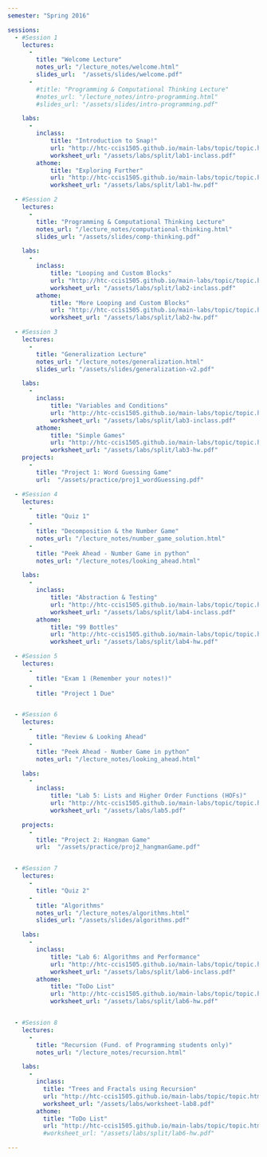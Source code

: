 ```yaml
---
semester: "Spring 2016"

sessions:
  - #Session 1
    lectures:
      -
        title: "Welcome Lecture"
        notes_url: "/lecture_notes/welcome.html"
        slides_url:  "/assets/slides/welcome.pdf"
      -
        #title: "Programming & Computational Thinking Lecture"
        #notes_url: "/lecture_notes/intro-programming.html"
        #slides_url: "/assets/slides/intro-programming.pdf"

    labs:
      -
        inclass:
            title: "Introduction to Snap!"
            url: "http://htc-ccis1505.github.io/main-labs/topic/topic.html?topic=htc_fund/intro_pair/1-introduction-v2.topic&course=htc_s16.html"
            worksheet_url: "/assets/labs/split/lab1-inclass.pdf"
        athome:
            title: "Exploring Further"
            url: "http://htc-ccis1505.github.io/main-labs/topic/topic.html?topic=htc_fund/intro_pair/1-intro-hw.topic&course=htc_s16.html"
            worksheet_url: "/assets/labs/split/lab1-hw.pdf"

  - #Session 2
    lectures:
      -
        title: "Programming & Computational Thinking Lecture"
        notes_url: "/lecture_notes/computational-thinking.html"
        slides_url: "/assets/slides/comp-thinking.pdf"

    labs:
      -
        inclass:
            title: "Looping and Custom Blocks"
            url: "http://htc-ccis1505.github.io/main-labs/topic/topic.html?topic=htc_fund/intro_pair/2-loops-blocks.topic&course=htc_s16.html"
            worksheet_url: "/assets/labs/split/lab2-inclass.pdf"
        athome:
            title: "More Looping and Custom Blocks"
            url: "http://htc-ccis1505.github.io/main-labs/topic/topic.html?topic=htc_fund/intro_pair/2-loops-blocks-hw.topic&course=htc_s16.html"
            worksheet_url: "/assets/labs/split/lab2-hw.pdf"

  - #Session 3
    lectures:
      -
        title: "Generalization Lecture"
        notes_url: "/lecture_notes/generalization.html"
        slides_url: "/assets/slides/generalization-v2.pdf"

    labs:
      -
        inclass:
            title: "Variables and Conditions"
            url: "http://htc-ccis1505.github.io/main-labs/topic/topic.html?topic=htc_fund/intro_pair/3-conditionals-v2.topic&course=htc_s16.html"
            worksheet_url: "/assets/labs/split/lab3-inclass.pdf"
        athome:
            title: "Simple Games"
            url: "http://htc-ccis1505.github.io/main-labs/topic/topic.html?topic=htc_fund/intro_pair/3-conditionals-hw.topic&course=htc_s16.html"
            worksheet_url: "/assets/labs/split/lab3-hw.pdf"
    projects:
      -
        title: "Project 1: Word Guessing Game"
        url:  "/assets/practice/proj1_wordGuessing.pdf"

  - #Session 4
    lectures:
      -
        title: "Quiz 1"
      -
        title: "Decomposition & the Number Game"
        notes_url: "/lecture_notes/number_game_solution.html"
      -
        title: "Peek Ahead - Number Game in python"
        notes_url: "/lecture_notes/looking_ahead.html"

    labs:
      -
        inclass:
            title: "Abstraction & Testing"
            url: "http://htc-ccis1505.github.io/main-labs/topic/topic.html?topic=htc_fund/intro_pair/4-abstraction-testing-v2.topic&course=htc_s16.html"
            worksheet_url: "/assets/labs/split/lab4-inclass.pdf"
        athome:
            title: "99 Bottles"
            url: "http://htc-ccis1505.github.io/main-labs/topic/topic.html?topic=htc_fund/intro_pair/99-bottles-hw.topic&course=htc_s16.html"
            worksheet_url: "/assets/labs/split/lab4-hw.pdf"

  - #Session 5
    lectures:
      -
        title: "Exam 1 (Remember your notes!)"
      -
        title: "Project 1 Due"


  - #Session 6
    lectures:
      -
        title: "Review & Looking Ahead"
      -
        title: "Peek Ahead - Number Game in python"
        notes_url: "/lecture_notes/looking_ahead.html"

    labs:
      -
        inclass:
            title: "Lab 5: Lists and Higher Order Functions (HOFs)"
            url: "http://htc-ccis1505.github.io/main-labs/topic/topic.html?topic=htc_fund/lists/lists-I.topic"
            worksheet_url: "/assets/labs/lab5.pdf"

    projects:
      -
        title: "Project 2: Hangman Game"
        url:  "/assets/practice/proj2_hangmanGame.pdf"


  - #Session 7
    lectures:
      -
        title: "Quiz 2"
      -
        title: "Algorithms"
        notes_url: "/lecture_notes/algorithms.html"
        slides_url: "/assets/slides/algorithms.pdf"

    labs:
      -
        inclass:
            title: "Lab 6: Algorithms and Performance"
            url: "http://htc-ccis1505.github.io/main-labs/topic/topic.html?topic=htc_fund/areas/algorithms.topic"
            worksheet_url: "/assets/labs/split/lab6-inclass.pdf"
        athome:
            title: "ToDo List"
            url: "http://htc-ccis1505.github.io/main-labs/topic/topic.html?topic=htc_fund/lists/todo-hw.topic"
            worksheet_url: "/assets/labs/split/lab6-hw.pdf"


  - #Session 8
    lectures:
      -
        title: "Recursion (Fund. of Programming students only)"
        notes_url: "/lecture_notes/recursion.html"

    labs:
      -
        inclass:
          title: "Trees and Fractals using Recursion"
          url: "http://htc-ccis1505.github.io/main-labs/topic/topic.html?topic=htc_fund/recursion/recursion-trees-fractals.topic&course=htc_s16.html&novideo&noreading&noassignment"
          worksheet_url: "/assets/labs/worksheet-lab8.pdf"
        athome:
          title: "ToDo List"
          url: "http://htc-ccis1505.github.io/main-labs/topic/topic.html?topic=htc_fund/recursion/recursion-practice.topic&course=htc_s16.html&novideo&noreading&noassignment"
          #worksheet_url: "/assets/labs/split/lab6-hw.pdf"

---
```

